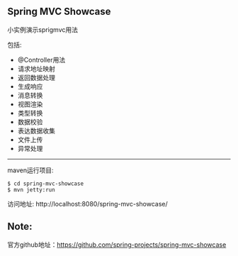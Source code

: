Spring MVC Showcase
-------------------
小实例演示sprigmvc用法

包括:

* @Controller用法
* 请求地址映射
* 返回数据处理
* 生成响应
* 消息转换
* 视图渲染
* 类型转换
* 数据校验
* 表达数据收集
* 文件上传
* 异常处理

-------------------	
maven运行项目:

    $ cd spring-mvc-showcase
    $ mvn jetty:run 

访问地址: http://localhost:8080/spring-mvc-showcase/

Note:
-------------------

官方github地址：https://github.com/spring-projects/spring-mvc-showcase
